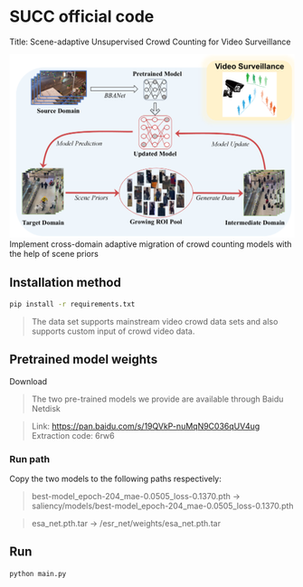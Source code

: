 # SUCC official code

Title: Scene-adaptive Unsupervised Crowd Counting for Video Surveillance 

![image-20240509105906087.png](teaser%2Fimage-20240509105906087.png)
Implement cross-domain adaptive migration of crowd counting models with the help of scene priors


## Installation method

```sh
pip install -r requirements.txt
```

>The data set supports mainstream video crowd data sets and also supports custom input of crowd video data.



## Pretrained model weights

Download
>The two pre-trained models we provide are available through Baidu Netdisk

>Link: https://pan.baidu.com/s/19QVkP-nuMqN9C036qUV4ug 
>Extraction code: 6rw6


### Run path
Copy the two models to the following paths respectively:

>best-model_epoch-204_mae-0.0505_loss-0.1370.pth -> saliency/models/best-model_epoch-204_mae-0.0505_loss-0.1370.pth

>esa_net.pth.tar -> /esr_net/weights/esa_net.pth.tar



## Run

```sh
python main.py
```


